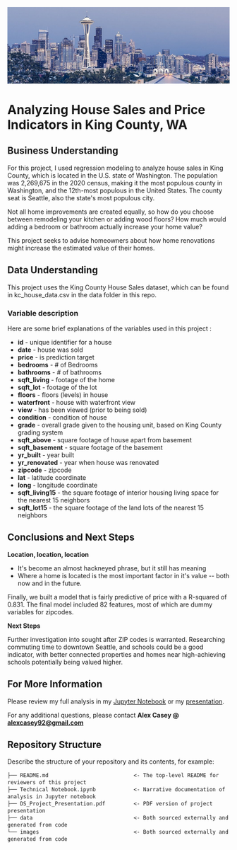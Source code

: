 ![seattle_banner](./Images/seattle_banner.jpg)

# Analyzing House Sales and Price Indicators in King County, WA

## Business Understanding

For this project, I used regression modeling to analyze house sales in King County, which is located in the U.S. state of Washington. The population was 2,269,675 in the 2020 census, making it the most populous county in Washington, and the 12th-most populous in the United States. The county seat is Seattle, also the state's most populous city.

Not all home improvements are created equally, so how do you choose between remodeling your kitchen or adding wood floors? How much would adding a bedroom or bathroom actually increase your home value?

This project seeks to advise homeowners about how home renovations might increase the estimated value of their homes.

## Data Understanding

This project uses the King County House Sales dataset, which can be found in kc_house_data.csv in the data folder in this repo.

### Variable description
Here are some brief explanations of the variables used in this project :


* **id** - unique identifier for a house
* **date** - house was sold
* **price** -  is prediction target
* **bedrooms** -  # of Bedrooms
* **bathrooms** -  # of bathrooms
* **sqft_living** -  footage of the home
* **sqft_lot** -  footage of the lot
* **floors** -  floors (levels) in house
* **waterfront** - house with waterfront view
* **view** - has been viewed (prior to being sold)
* **condition** - condition of house
* **grade** - overall grade given to the housing unit, based on King County grading system
* **sqft_above** - square footage of house apart from basement
* **sqft_basement** - square footage of the basement
* **yr_built** - year built
* **yr_renovated** - year when house was renovated
* **zipcode** - zipcode
* **lat** - latitude coordinate
* **long** - longitude coordinate
* **sqft_living15** - the square footage of interior housing living space for the nearest 15 neighbors
* **sqft_lot15** - the square footage of the land lots of the nearest 15 neighbors


## Conclusions and Next Steps

**Location, location, location**
* It's become an almost hackneyed phrase, but it still has meaning
* Where a home is located is the most important factor in it's value -- both now and in the future.

Finally, we built a model that is fairly predictive of price with a R-squared of 0.831. The final model included 82 features, most of which are dummy variables for zipcodes. 

**Next Steps**

Further investigation into sought after ZIP codes is warranted. Researching commuting time to downtown Seattle, and schools could be a good indicator, with better connected properties and homes near high-achieving schools potentially being valued higher.

## For More Information

Please review my full analysis in my [Jupyter Notebook](./technical_notebook.ipynb) or my [presentation](./DS_Project_Presentation.pdf).

For any additional questions, please contact **Alex Casey @ alexcasey92@gmail.com**

## Repository Structure

Describe the structure of your repository and its contents, for example:

```
├── README.md                           <- The top-level README for reviewers of this project
├── Technical Notebook.ipynb            <- Narrative documentation of analysis in Jupyter notebook
├── DS_Project_Presentation.pdf         <- PDF version of project presentation
├── data                                <- Both sourced externally and generated from code
└── images                              <- Both sourced externally and generated from code
```

